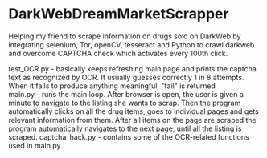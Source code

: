 # DarkWebDreamMarketScrapper
Helping my friend to scrape information on drugs sold on DarkWeb by integrating selenium, Tor, openCV, tesseract and Python to crawl darkweb and overcome CAPTCHA check which activates every 100th click.  
  
test_OCR.py - basically keeps refreshing main page and prints the captcha text as recognized by OCR. It usually guesses correctly 1 in 8 attempts. When it fails to produce anything meaningful, "fail" is returned  
main.py - runs the main loop. After browser is open, the user is given a minute to navigate to the listing she wants to scrap. Then the program automatically clicks on all the drug items, goes to individual pages and gets relevant information from them. After all items on the page are scraped the program automatically navigates to the next page, until all the listing is scraped.
captcha_hack.py - contains some of the OCR-related functions used in main.py
